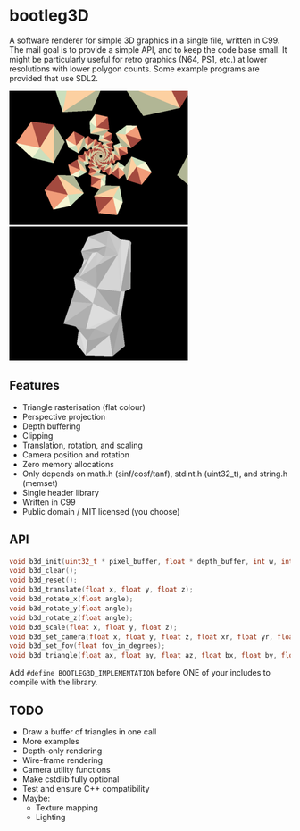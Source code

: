 # bootleg3D

A software renderer for simple 3D graphics in a single file, written in C99. The mail goal is to provide a simple API, and to keep the code base small. It might be particularly useful for retro graphics (N64, PS1, etc.) at lower resolutions with lower polygon counts. Some example programs are provided that use SDL2.

<img src='examples/cubes.png' width='320'><img src='examples/obj.png' width='320'>

## Features

+ Triangle rasterisation (flat colour)
+ Perspective projection
+ Depth buffering
+ Clipping
+ Translation, rotation, and scaling
+ Camera position and rotation
+ Zero memory allocations
+ Only depends on math.h (sinf/cosf/tanf), stdint.h (uint32_t), and string.h (memset)
+ Single header library
+ Written in C99
+ Public domain / MIT licensed (you choose)

## API

```C
void b3d_init(uint32_t * pixel_buffer, float * depth_buffer, int w, int h, float fov);
void b3d_clear();
void b3d_reset();
void b3d_translate(float x, float y, float z);
void b3d_rotate_x(float angle);
void b3d_rotate_y(float angle);
void b3d_rotate_z(float angle);
void b3d_scale(float x, float y, float z);
void b3d_set_camera(float x, float y, float z, float xr, float yr, float zr);
void b3d_set_fov(float fov_in_degrees);
void b3d_triangle(float ax, float ay, float az, float bx, float by, float bz, float cx, float cy, float cz, uint32_t c);
```

Add `#define BOOTLEG3D_IMPLEMENTATION` before ONE of your includes to compile with the library.

## TODO
+ Draw a buffer of triangles in one call
+ More examples
+ Depth-only rendering
+ Wire-frame rendering
+ Camera utility functions
+ Make cstdlib fully optional
+ Test and ensure C++ compatibility
+ Maybe:
    - Texture mapping
    - Lighting
